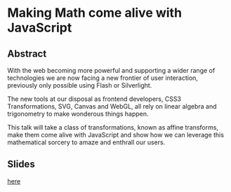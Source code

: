 # Making Math come alive with JavaScript

## Abstract

With the web becoming more powerful and supporting a wider range of technologies we are now facing a new frontier of user interaction, previously only possible using Flash or Silverlight.

The new tools at our disposal as frontend developers, CSS3 Transformations, SVG, Canvas and WebGL, all rely on linear algebra and trigonometry to make wonderous things happen.

This talk will take a class of transformations, known as affine transforms, make them come alive with JavaScript and show how we can leverage this mathematical sorcery to amaze and enthrall our users.

## Slides

[here](http://mollerse.github.io/sjs14/)